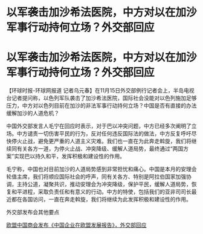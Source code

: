 # 以军袭击加沙希法医院，中方对以在加沙军事行动持何立场？外交部回应

# 以军袭击加沙希法医院，中方对以在加沙军事行动持何立场？外交部回应

【环球时报-环球网报道
记者乌元春】在11月15日外交部例行记者会上，半岛电视台记者提问称，以色列军队袭击了加沙希法医院，国际社会没能对以色列施加足够压力，中方对以色列目前在加沙的非法军事行动持何立场？中国是否有直接的办法缓解加沙的人道危机？

中国外交部发言人毛宁在回应时表示，对于巴以冲突问题，中方已经多次阐明了立场。中方谴责一切伤害平民的行为，反对任何违反国际法的做法，中方反复呼吁尽快停火止战，避免更严重的人道主义灾难。我们也一直在为此奔走斡旋，我们将继续同有关各方一道，为停火止战、冲突降级、缓解人道局势，最终通过“两国方案”实现巴以持久和平，发挥积极和建设性的作用。

毛宁称，中国也对目前加沙的人道局势感到非常担忧和痛心。中国是本月的安理会轮值主席，我们将顺应国际社会的呼声，同有关各方、特别是阿拉伯国家加强协调，主持公道，凝聚共识，推动安理会为冲突降级，保护平民，缓解人道局势，恢复和平进程，采取负责任和有意义的行动。中方的特使，包括我们的亚非司司长最近都在各国访问，一直在奔走斡旋，我们将继续为此发挥积极和建设性的作用。

外交部发布会其他要点

[欧盟中国商会发布《中国企业在欧盟发展报告》，外交部回应 ](https://news.qq.com/rain/a/20231115A05NV500)


